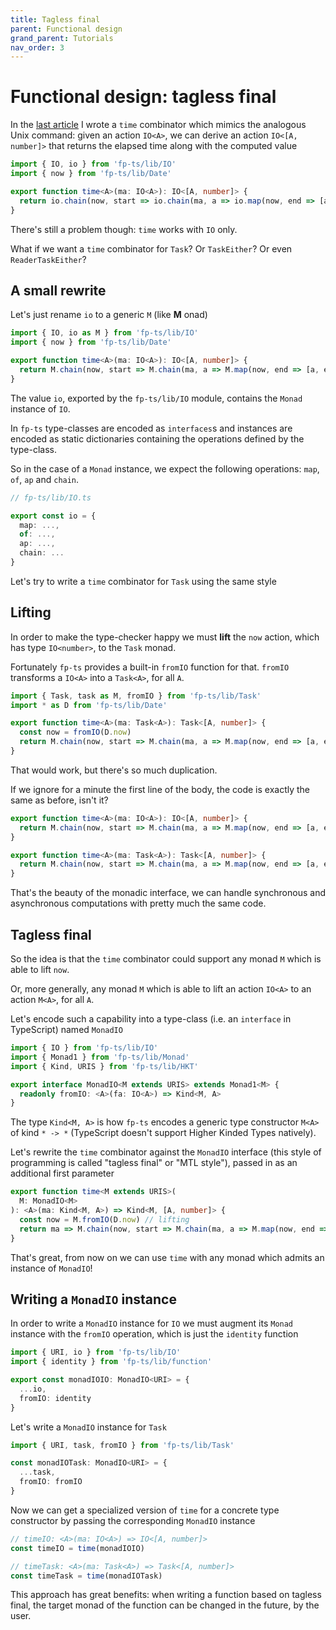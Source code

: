 ```yaml
---
title: Tagless final
parent: Functional design
grand_parent: Tutorials
nav_order: 3
---
```


# Functional design: tagless final

In the [last article](./combinators-part-II.md) I wrote a `time` combinator which mimics the analogous Unix command: given an action `IO<A>`, we can derive an action `IO<[A, number]>` that returns the elapsed time along with the computed value

```ts
import { IO, io } from 'fp-ts/lib/IO'
import { now } from 'fp-ts/lib/Date'

export function time<A>(ma: IO<A>): IO<[A, number]> {
  return io.chain(now, start => io.chain(ma, a => io.map(now, end => [a, end - start])))
}
```

There's still a problem though: `time` works with `IO` only.

What if we want a `time` combinator for `Task`? Or `TaskEither`? Or even `ReaderTaskEither`?

## A small rewrite

Let's just rename `io` to a generic `M` (like **M** onad)

```ts
import { IO, io as M } from 'fp-ts/lib/IO'
import { now } from 'fp-ts/lib/Date'

export function time<A>(ma: IO<A>): IO<[A, number]> {
  return M.chain(now, start => M.chain(ma, a => M.map(now, end => [a, end - start])))
}
```

The value `io`, exported by the `fp-ts/lib/IO` module, contains the `Monad` instance of `IO`.

In `fp-ts` type-classes are encoded as `interfaces`s and instances are encoded as static dictionaries containing the operations defined by the type-class.

So in the case of a `Monad` instance, we expect the following operations: `map`, `of`, `ap` and `chain`.

```ts
// fp-ts/lib/IO.ts

export const io = {
  map: ...,
  of: ...,
  ap: ...,
  chain: ...
}
```

Let's try to write a `time` combinator for `Task` using the same style

## Lifting

In order to make the type-checker happy we must **lift** the `now` action, which has type `IO<number>`, to the `Task` monad.

Fortunately `fp-ts` provides a built-in `fromIO` function for that. `fromIO` transforms a `IO<A>` into a `Task<A>`, for all `A`.

```ts
import { Task, task as M, fromIO } from 'fp-ts/lib/Task'
import * as D from 'fp-ts/lib/Date'

export function time<A>(ma: Task<A>): Task<[A, number]> {
  const now = fromIO(D.now)
  return M.chain(now, start => M.chain(ma, a => M.map(now, end => [a, end - start])))
}
```

That would work, but there's so much duplication.

If we ignore for a minute the first line of the body, the code is exactly the same as before, isn't it?

```ts
export function time<A>(ma: IO<A>): IO<[A, number]> {
  return M.chain(now, start => M.chain(ma, a => M.map(now, end => [a, end - start])))
}

export function time<A>(ma: Task<A>): Task<[A, number]> {
  return M.chain(now, start => M.chain(ma, a => M.map(now, end => [a, end - start])))
}
```

That's the beauty of the monadic interface, we can handle synchronous and asynchronous computations with pretty much the same code.

## Tagless final

So the idea is that the `time` combinator could support any monad `M` which is able to lift `now`.

Or, more generally, any monad `M` which is able to lift an action `IO<A>` to an action `M<A>`, for all `A`.

Let's encode such a capability into a type-class (i.e. an `interface` in TypeScript) named `MonadIO`

```ts
import { IO } from 'fp-ts/lib/IO'
import { Monad1 } from 'fp-ts/lib/Monad'
import { Kind, URIS } from 'fp-ts/lib/HKT'

export interface MonadIO<M extends URIS> extends Monad1<M> {
  readonly fromIO: <A>(fa: IO<A>) => Kind<M, A>
}
```

The type `Kind<M, A>` is how `fp-ts` encodes a generic type constructor `M<A>` of kind `* -> *` (TypeScript doesn't support Higher Kinded Types natively).

Let's rewrite the `time` combinator against the `MonadIO` interface (this style of programming is called "tagless final" or "MTL style"), passed in as an additional first parameter

```ts
export function time<M extends URIS>(
  M: MonadIO<M>
): <A>(ma: Kind<M, A>) => Kind<M, [A, number]> {
  const now = M.fromIO(D.now) // lifting
  return ma => M.chain(now, start => M.chain(ma, a => M.map(now, end => [a, end - start])))
}
```

That's great, from now on we can use `time` with any monad which admits an instance of `MonadIO`!

## Writing a `MonadIO` instance

In order to write a `MonadIO` instance for `IO` we must augment its `Monad` instance with the `fromIO` operation, which is just the `identity` function

```ts
import { URI, io } from 'fp-ts/lib/IO'
import { identity } from 'fp-ts/lib/function'

export const monadIOIO: MonadIO<URI> = {
  ...io,
  fromIO: identity
}
```

Let's write a `MonadIO` instance for `Task`

```ts
import { URI, task, fromIO } from 'fp-ts/lib/Task'

const monadIOTask: MonadIO<URI> = {
  ...task,
  fromIO: fromIO
}
```

Now we can get a specialized version of `time` for a concrete type constructor by passing the corresponding `MonadIO` instance

```ts
// timeIO: <A>(ma: IO<A>) => IO<[A, number]>
const timeIO = time(monadIOIO)

// timeTask: <A>(ma: Task<A>) => Task<[A, number]>
const timeTask = time(monadIOTask)
```

This approach has great benefits: when writing a function based on tagless final, the target monad of the function can be changed in the future, by the user.
